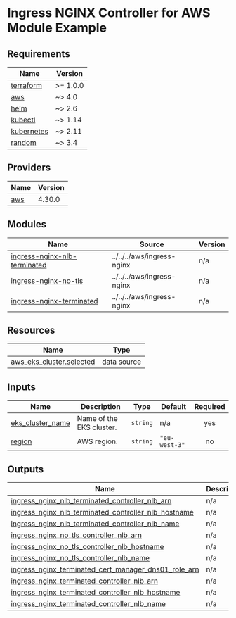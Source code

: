 # Ingress NGINX Controller for AWS Module Example

<!-- BEGIN_TF_DOCS -->
## Requirements

| Name | Version |
|------|---------|
| <a name="requirement_terraform"></a> [terraform](#requirement\_terraform) | >= 1.0.0 |
| <a name="requirement_aws"></a> [aws](#requirement\_aws) | ~> 4.0 |
| <a name="requirement_helm"></a> [helm](#requirement\_helm) | ~> 2.6 |
| <a name="requirement_kubectl"></a> [kubectl](#requirement\_kubectl) | ~> 1.14 |
| <a name="requirement_kubernetes"></a> [kubernetes](#requirement\_kubernetes) | ~> 2.11 |
| <a name="requirement_random"></a> [random](#requirement\_random) | ~> 3.4 |

## Providers

| Name | Version |
|------|---------|
| <a name="provider_aws"></a> [aws](#provider\_aws) | 4.30.0 |

## Modules

| Name | Source | Version |
|------|--------|---------|
| <a name="module_ingress-nginx-nlb-terminated"></a> [ingress-nginx-nlb-terminated](#module\_ingress-nginx-nlb-terminated) | ../../../aws/ingress-nginx | n/a |
| <a name="module_ingress-nginx-no-tls"></a> [ingress-nginx-no-tls](#module\_ingress-nginx-no-tls) | ../../../aws/ingress-nginx | n/a |
| <a name="module_ingress-nginx-terminated"></a> [ingress-nginx-terminated](#module\_ingress-nginx-terminated) | ../../../aws/ingress-nginx | n/a |

## Resources

| Name | Type |
|------|------|
| [aws_eks_cluster.selected](https://registry.terraform.io/providers/hashicorp/aws/latest/docs/data-sources/eks_cluster) | data source |

## Inputs

| Name | Description | Type | Default | Required |
|------|-------------|------|---------|:--------:|
| <a name="input_eks_cluster_name"></a> [eks\_cluster\_name](#input\_eks\_cluster\_name) | Name of the EKS cluster. | `string` | n/a | yes |
| <a name="input_region"></a> [region](#input\_region) | AWS region. | `string` | `"eu-west-3"` | no |

## Outputs

| Name | Description |
|------|-------------|
| <a name="output_ingress_nginx_nlb_terminated_controller_nlb_arn"></a> [ingress\_nginx\_nlb\_terminated\_controller\_nlb\_arn](#output\_ingress\_nginx\_nlb\_terminated\_controller\_nlb\_arn) | n/a |
| <a name="output_ingress_nginx_nlb_terminated_controller_nlb_hostname"></a> [ingress\_nginx\_nlb\_terminated\_controller\_nlb\_hostname](#output\_ingress\_nginx\_nlb\_terminated\_controller\_nlb\_hostname) | n/a |
| <a name="output_ingress_nginx_nlb_terminated_controller_nlb_name"></a> [ingress\_nginx\_nlb\_terminated\_controller\_nlb\_name](#output\_ingress\_nginx\_nlb\_terminated\_controller\_nlb\_name) | n/a |
| <a name="output_ingress_nginx_no_tls_controller_nlb_arn"></a> [ingress\_nginx\_no\_tls\_controller\_nlb\_arn](#output\_ingress\_nginx\_no\_tls\_controller\_nlb\_arn) | n/a |
| <a name="output_ingress_nginx_no_tls_controller_nlb_hostname"></a> [ingress\_nginx\_no\_tls\_controller\_nlb\_hostname](#output\_ingress\_nginx\_no\_tls\_controller\_nlb\_hostname) | n/a |
| <a name="output_ingress_nginx_no_tls_controller_nlb_name"></a> [ingress\_nginx\_no\_tls\_controller\_nlb\_name](#output\_ingress\_nginx\_no\_tls\_controller\_nlb\_name) | n/a |
| <a name="output_ingress_nginx_terminated_cert_manager_dns01_role_arn"></a> [ingress\_nginx\_terminated\_cert\_manager\_dns01\_role\_arn](#output\_ingress\_nginx\_terminated\_cert\_manager\_dns01\_role\_arn) | n/a |
| <a name="output_ingress_nginx_terminated_controller_nlb_arn"></a> [ingress\_nginx\_terminated\_controller\_nlb\_arn](#output\_ingress\_nginx\_terminated\_controller\_nlb\_arn) | n/a |
| <a name="output_ingress_nginx_terminated_controller_nlb_hostname"></a> [ingress\_nginx\_terminated\_controller\_nlb\_hostname](#output\_ingress\_nginx\_terminated\_controller\_nlb\_hostname) | n/a |
| <a name="output_ingress_nginx_terminated_controller_nlb_name"></a> [ingress\_nginx\_terminated\_controller\_nlb\_name](#output\_ingress\_nginx\_terminated\_controller\_nlb\_name) | n/a |
<!-- END_TF_DOCS -->